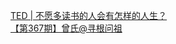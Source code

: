   
[TED | 不愿多读书的人会有怎样的人生？](http://www.dianyue.me/archives/740/ocavl2iofyd9bwqo/)  
[【第367期】曾氏@寻根问祖](http://www.dianyue.me/archives/466/3j0ck86fojcdle67/)